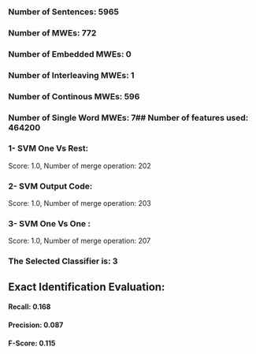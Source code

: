 ### Number of Sentences: 5965
### Number of MWEs: 772

### Number of Embedded MWEs: 0

### Number of Interleaving MWEs: 1

### Number of Continous MWEs: 596

### Number of Single Word MWEs: 7## Number of features used: 464200

### 1- SVM One Vs Rest: 
Score: 1.0, Number of merge operation: 202
### 2- SVM Output Code: 
Score: 1.0, Number of merge operation: 203
### 3- SVM One Vs One : 
Score: 1.0, Number of merge operation: 207
### The Selected Classifier is: 3
## Exact Identification Evaluation: 
#### Recall: 0.168
#### Precision: 0.087
#### F-Score: 0.115
